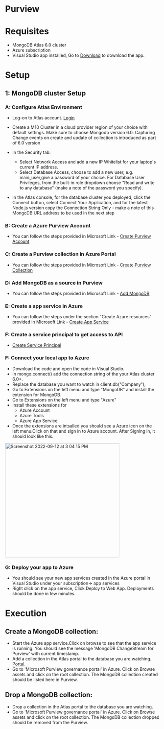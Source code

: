 # Purview

# Requisites
 - MongoDB Atlas 6.0 cluster
 - Azure subscription
 - Visual Studio app installed, Go to [Download](https://code.visualstudio.com/download) to download the app.
 
# Setup

## 1: MongoDB cluster Setup

### A: Configure Atlas Environment

  - Log-on to Atlas account. [Login](https://account.mongodb.com/account/login)

  - Create a M10 Cluster in a cloud provider region of your choice with default settings. Make sure to choose Mongodb version 6.0. Capturing Change events on create and update of collection is introduced as part of 6.0 version
  - In the Security tab:
    - Select Network Access and add a new IP Whitelist for your laptop's current IP address.
    - Select Database Access, choose to add a new user, e.g. main_user,give a password of your choice. For Database User Privileges, from the built-in role dropdown choose "Read and write to any database" (make a note of the password you specify).
  - In the Atlas console, for the database cluster you deployed, click the Connect button, select Connect Your Application, and for the latest Node.js version copy the Connection String Only - make a note of this MongoDB URL address to be used in the next step

### B: Create a Azure Purview Account

  - You can follow the steps provided in Microsoft Link -  [Create Purview Account](https://docs.microsoft.com/en-us/azure/purview/create-catalog-portal)

### C: Create a Purview collection in Azure Portal

  - You can follow the steps provided in Microsoft Link - [Create Purview Collection](https://docs.microsoft.com/en-us/azure/purview/quickstart-create-collection)

### D: Add MongoDB as a source in Purview

- You can follow the steps provided in Microsoft Link - [Add MongoDB](https://docs.microsoft.com/en-us/azure/purview/register-scan-mongodb)

### E: Create a app service in Azure

  - You can follow the steps under the section "Create Azure resources" provided in Microsoft Link - [Create App Service](https://docs.microsoft.com/en-us/azure/app-service/quickstart-nodejs?tabs=linux&pivots=development-environment-azure-portal#create-azure-resources)

### F: Create a service principal to get access to API

   - [Create Service Principal](https://docs.microsoft.com/en-us/azure/purview/create-service-principal-azure)

### F: Connect your local app to Azure

  - Download the code and open the code in Visual Studio.
  - In mongo.connect() add the connection string of the your Atlas cluster 6.0+.
  - Replace the database you want to watch in client.db("Company"); 
  -  Go to Extensions on the left menu and type "MongoDB" and install the extension for MongoDB.
  - Go to Extensions on the left menu and type "Azure"
  - Install these extensions for 
    - Azure Account
    - Azure Tools
    - Azure App Service
  - Once the extensions are intsalled you should see a Azure icon on the left menu.Click on that and sign in to Azure account. After Signing in, it should look like this.
   <img width="373" alt="Screenshot 2022-09-12 at 3 04 15 PM" src="https://user-images.githubusercontent.com/101181433/189621346-c3d9fef8-7fb4-4235-a5da-6e39bf2624a6.png">

### G: Deploy your app to Azure
  - You should see your new app services created in the Azure portal in Visual Studio under your subscription-> app services
  - Right click on the app service, Click Deploy to Web App. Deployments should be done in few minutes.

    
# Execution

## Create a MongoDB collection:

  - Start the Azure app service.Click on browse to see that the app service is running. You should see the message 'MongoDB ChangeStream for Purview' with current timestamp.
  - Add a collection in the Atlas portal to the database you are watching. [Portal](https://account.mongodb.com/account/login).
  - Go to 'Microsoft Purview governance portal' in Azure. Click on Browse assets and click on the root collection. The MongoDB collection created should be listed here in Purview.

## Drop a MongoDB collection:

  -  Drop a collection in the Atlas portal to the database you are watching.
  - Go to  'Microsoft Purview governance portal' in Azure. Click on Browse assets and click on the root collection. The MongoDB collection dropped should be removed from the Purview.
 
    
    
    
  


  

  
